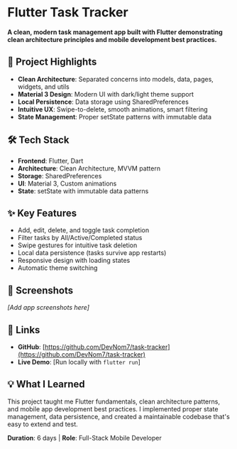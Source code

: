 # Flutter Task Tracker

**A clean, modern task management app built with Flutter demonstrating clean architecture principles and mobile development best practices.**

## 🚀 Project Highlights
- **Clean Architecture**: Separated concerns into models, data, pages, widgets, and utils
- **Material 3 Design**: Modern UI with dark/light theme support
- **Local Persistence**: Data storage using SharedPreferences
- **Intuitive UX**: Swipe-to-delete, smooth animations, smart filtering
- **State Management**: Proper setState patterns with immutable data

## 🛠️ Tech Stack
- **Frontend**: Flutter, Dart
- **Architecture**: Clean Architecture, MVVM pattern
- **Storage**: SharedPreferences
- **UI**: Material 3, Custom animations
- **State**: setState with immutable data patterns

## ✨ Key Features
- Add, edit, delete, and toggle task completion
- Filter tasks by All/Active/Completed status
- Swipe gestures for intuitive task deletion
- Local data persistence (tasks survive app restarts)
- Responsive design with loading states
- Automatic theme switching

## 📱 Screenshots
*[Add app screenshots here]*

## 🔗 Links
- **GitHub**: [https://github.com/DevNom7/task-tracker](https://github.com/DevNom7/task-tracker)
- **Live Demo**: [Run locally with `flutter run`]

## 💡 What I Learned
This project taught me Flutter fundamentals, clean architecture patterns, and mobile app development best practices. I implemented proper state management, data persistence, and created a maintainable codebase that's easy to extend and test.

**Duration**: 6 days | **Role**: Full-Stack Mobile Developer
